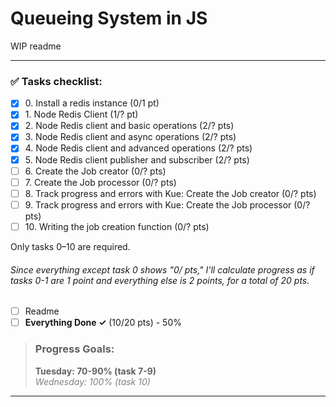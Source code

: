 # Queueing System in JS

WIP readme

----

### ✅ Tasks checklist:
- [X] ​0. Install a redis instance (0/1 pt)
- [X] ​1. Node Redis Client (1/? pt)
- [X] ​2. Node Redis client and basic operations (2/? pts)
- [X] ​3. Node Redis client and async operations (2/? pts)
- [X] ​4. Node Redis client and advanced operations (2/? pts)
- [x] ​5. Node Redis client publisher and subscriber (2/? pts)
- [ ] ​6. Create the Job creator (0/? pts)
- [ ] ​7. Create the Job processor (0/? pts)
- [ ] ​8. Track progress and errors with Kue: Create the Job creator (0/? pts)
- [ ] ​9. Track progress and errors with Kue: Create the Job processor (0/? pts)
- [ ] ​10. Writing the job creation function (0/? pts)

Only tasks 0–10 are required.

###### Since everything except task 0 shows "0/ pts," I'll calculate progress as if tasks 0-1 are 1 point and everything else is 2 points, for a total of 20 pts.

- [ ] Readme
- [ ] **Everything Done ✓** (10/20 pts) - 50%

>### Progress Goals:
><strong>Tuesday: 70-90% (task 7-9)</strong>  
<em style="color: gray">Wednesday: 100% (task 10)</em>
---